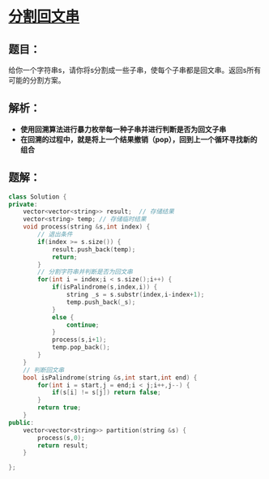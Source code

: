 # [**分割回文串**](https://leetcode-cn.com/problems/palindrome-partitioning/ "leetcode-131")
## **题目：**
给你一个字符串s，请你将s分割成一些子串，使每个子串都是回文串。返回s所有可能的分割方案。
## **解析：**
* **使用回溯算法进行暴力枚举每一种子串并进行判断是否为回文子串**
* **在回溯的过程中，就是将上一个结果撤销（pop），回到上一个循环寻找新的组合**
## **题解：**
```cpp
class Solution {
private:
    vector<vector<string>> result;  // 存储结果
    vector<string> temp; // 存储临时结果
    void process(string &s,int index) {
        // 退出条件
        if(index >= s.size()) {
            result.push_back(temp);
            return;
        }
        // 分割字符串并判断是否为回文串
        for(int i = index;i < s.size();i++) {
            if(isPalindrome(s,index,i)) {
                string _s = s.substr(index,i-index+1);
                temp.push_back(_s);
            }
            else {
                continue;
            }
            process(s,i+1);
            temp.pop_back();
        }
    }
    // 判断回文串
    bool isPalindrome(string &s,int start,int end) {
        for(int i = start,j = end;i < j;i++,j--) {
            if(s[i] != s[j]) return false;           
        }
        return true;
    }
public:
    vector<vector<string>> partition(string &s) {
        process(s,0);
        return result;
    }

};
```
